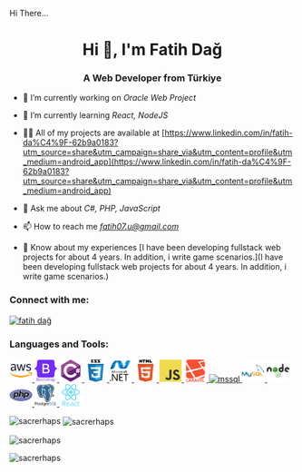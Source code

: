 Hi There...

<h1 align="center">Hi 👋, I'm Fatih Dağ</h1>
<h3 align="center">A Web Developer from Türkiye</h3>

- 🔭 I’m currently working on *Oracle Web Project*

- 🌱 I’m currently learning *React, NodeJS*

- 👨‍💻 All of my projects are available at [https://www.linkedin.com/in/fatih-da%C4%9F-62b9a0183?utm_source=share&utm_campaign=share_via&utm_content=profile&utm_medium=android_app](https://www.linkedin.com/in/fatih-da%C4%9F-62b9a0183?utm_source=share&utm_campaign=share_via&utm_content=profile&utm_medium=android_app)

- 💬 Ask me about *C#, PHP, JavaScript*

- 📫 How to reach me *fatih07.u@gmail.com*

- 📄 Know about my experiences [I have been developing fullstack web projects for about 4 years. In addition, i write game scenarios.](I have been developing fullstack web projects for about 4 years. In addition, i write game scenarios.)

<h3 align="left">Connect with me:</h3>
<p align="left">
<a href="https://linkedin.com/in/fati̇h dağ" target="blank"><img align="center" src="https://raw.githubusercontent.com/rahuldkjain/github-profile-readme-generator/master/src/images/icons/Social/linked-in-alt.svg" alt="fati̇h dağ" height="30" width="40" /></a>
</p>

<h3 align="left">Languages and Tools:</h3>
<p align="left"> <a href="https://aws.amazon.com" target="_blank" rel="noreferrer"> <img src="https://raw.githubusercontent.com/devicons/devicon/master/icons/amazonwebservices/amazonwebservices-original-wordmark.svg" alt="aws" width="40" height="40"/> </a> <a href="https://getbootstrap.com" target="_blank" rel="noreferrer"> <img src="https://raw.githubusercontent.com/devicons/devicon/master/icons/bootstrap/bootstrap-plain-wordmark.svg" alt="bootstrap" width="40" height="40"/> </a> <a href="https://www.w3schools.com/cs/" target="_blank" rel="noreferrer"> <img src="https://raw.githubusercontent.com/devicons/devicon/master/icons/csharp/csharp-original.svg" alt="csharp" width="40" height="40"/> </a> <a href="https://www.w3schools.com/css/" target="_blank" rel="noreferrer"> <img src="https://raw.githubusercontent.com/devicons/devicon/master/icons/css3/css3-original-wordmark.svg" alt="css3" width="40" height="40"/> </a> <a href="https://dotnet.microsoft.com/" target="_blank" rel="noreferrer"> <img src="https://raw.githubusercontent.com/devicons/devicon/master/icons/dot-net/dot-net-original-wordmark.svg" alt="dotnet" width="40" height="40"/> </a> <a href="https://www.w3.org/html/" target="_blank" rel="noreferrer"> <img src="https://raw.githubusercontent.com/devicons/devicon/master/icons/html5/html5-original-wordmark.svg" alt="html5" width="40" height="40"/> </a> <a href="https://developer.mozilla.org/en-US/docs/Web/JavaScript" target="_blank" rel="noreferrer"> <img src="https://raw.githubusercontent.com/devicons/devicon/master/icons/javascript/javascript-original.svg" alt="javascript" width="40" height="40"/> </a> <a href="https://laravel.com/" target="_blank" rel="noreferrer"> <img src="https://raw.githubusercontent.com/devicons/devicon/master/icons/laravel/laravel-plain-wordmark.svg" alt="laravel" width="40" height="40"/> </a> <a href="https://www.microsoft.com/en-us/sql-server" target="_blank" rel="noreferrer"> <img src="https://www.svgrepo.com/show/303229/microsoft-sql-server-logo.svg" alt="mssql" width="40" height="40"/> </a> <a href="https://www.mysql.com/" target="_blank" rel="noreferrer"> <img src="https://raw.githubusercontent.com/devicons/devicon/master/icons/mysql/mysql-original-wordmark.svg" alt="mysql" width="40" height="40"/> </a> <a href="https://nodejs.org" target="_blank" rel="noreferrer"> <img src="https://raw.githubusercontent.com/devicons/devicon/master/icons/nodejs/nodejs-original-wordmark.svg" alt="nodejs" width="40" height="40"/> </a> <a href="https://www.php.net" target="_blank" rel="noreferrer"> <img src="https://raw.githubusercontent.com/devicons/devicon/master/icons/php/php-original.svg" alt="php" width="40" height="40"/> </a> <a href="https://www.postgresql.org" target="_blank" rel="noreferrer"> <img src="https://raw.githubusercontent.com/devicons/devicon/master/icons/postgresql/postgresql-original-wordmark.svg" alt="postgresql" width="40" height="40"/> </a> <a href="https://reactjs.org/" target="_blank" rel="noreferrer"> <img src="https://raw.githubusercontent.com/devicons/devicon/master/icons/react/react-original-wordmark.svg" alt="react" width="40" height="40"/> </a> </p>

<p><img align="left" src="https://github-readme-stats.vercel.app/api/top-langs?username=sacrerhaps&show_icons=true&locale=en&layout=compact" alt="sacrerhaps" /></p>

<p>&nbsp;<img align="center" src="https://github-readme-stats.vercel.app/api?username=sacrerhaps&show_icons=true&locale=en" alt="sacrerhaps" /></p>

<p><img align="center" src="https://github-readme-streak-stats.herokuapp.com/?user=sacrerhaps&" alt="sacrerhaps" /></p>
<p align="left"> <img src="https://komarev.com/ghpvc/?username=sacrerhaps&label=Profile%20views&color=0e75b6&style=flat" alt="sacrerhaps" /> </p>
